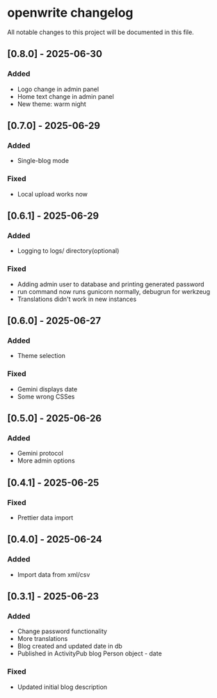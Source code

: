 # openwrite changelog

All notable changes to this project will be documented in this file.

## [0.8.0] - 2025-06-30
### Added
- Logo change in admin panel
- Home text change in admin panel
- New theme: warm night

## [0.7.0] - 2025-06-29
### Added
- Single-blog mode

### Fixed
- Local upload works now 

## [0.6.1] - 2025-06-29
### Added
- Logging to logs/ directory(optional)

### Fixed
- Adding admin user to database and printing generated password
- run command now runs gunicorn normally, debugrun for werkzeug
- Translations didn't work in new instances

## [0.6.0] - 2025-06-27
### Added
- Theme selection

### Fixed
- Gemini displays date
- Some wrong CSSes

## [0.5.0] - 2025-06-26
### Added
- Gemini protocol
- More admin options

## [0.4.1] - 2025-06-25
### Fixed
- Prettier data import

## [0.4.0] - 2025-06-24
### Added
- Import data from xml/csv

## [0.3.1] - 2025-06-23
### Added
- Change password functionality
- More translations
- Blog created and updated date in db
- Published in ActivityPub blog Person object - date

### Fixed
- Updated initial blog description
